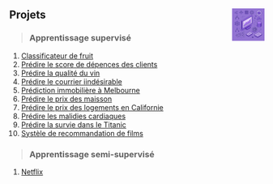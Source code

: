 ## **Projets**<a href="../"><img src="../assets/atomicML.png" alt="Machine Learning" align="right" height="64px"></a></h1>

</div>

> ### **Apprentissage supervisé**
1. [Classificateur de fruit](fruitClassifier)
2. [Prédire le score de dépences des clients](spendingScore)
3. [Prédire la qualité du vin](wineQuality)
4. [Prédire le courrier iindésirable](spam)
5. [Prédiction immobilière à Melbourne](melbourne)
6. [Prédire le prix des maisson](house)
7. [Prédire le prix des logements en Californie](californianHousing)
8. [Prédire les malidies cardiaques](heartDisease)
9. [Prédire la survie dans le Titanic](titanic)
10. [Systèle de recommandation de films](movies)
<!-- 11. [Prédire le diabète](diabtes) -->
<!--<kbd>_Soon_</kbd>-->
> ### **Apprentissage semi-supervisé**
1. [Netflix](netflix)  
<!-- 2. []() -->
<!-- > ### **Apprentissage non supervisé** -->